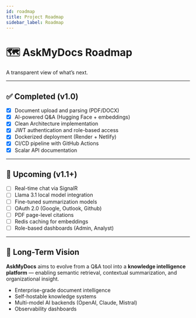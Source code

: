 ```yaml
---
id: roadmap
title: Project Roadmap
sidebar_label: Roadmap
---
```


# 🗺️ AskMyDocs Roadmap

A transparent view of what’s next.

---

## ✅ Completed (v1.0)

- [x] Document upload and parsing (PDF/DOCX)
- [x] AI-powered Q&A (Hugging Face + embeddings)
- [x] Clean Architecture implementation
- [x] JWT authentication and role-based access
- [x] Dockerized deployment (Render + Netlify)
- [x] CI/CD pipeline with GitHub Actions
- [x] Scalar API documentation

---

## 🔮 Upcoming (v1.1+)

- [ ] Real-time chat via SignalR
- [ ] Llama 3.1 local model integration
- [ ] Fine-tuned summarization models
- [ ] OAuth 2.0 (Google, Outlook, Github)
- [ ] PDF page-level citations
- [ ] Redis caching for embeddings
- [ ] Role-based dashboards (Admin, Analyst)

---

## 🧭 Long-Term Vision

**AskMyDocs** aims to evolve from a Q&A tool into a **knowledge intelligence platform** — enabling semantic retrieval, contextual summarization, and organizational insight.

- Enterprise-grade document intelligence  
- Self-hostable knowledge systems  
- Multi-model AI backends (OpenAI, Claude, Mistral)  
- Observability dashboards  

